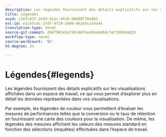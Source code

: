 ```yaml
---
description: Les légendes fournissent des détails explicatifs sur les visualisations affichées dans un espace de travail, ce qui vous permet d’explorer plus en détail les données représentées dans vos visualisations.
title: Légendes
uuid: c2e7c43f-2e9d-41ac-bb18-08d00776e8b2
exl-id: e1cb5cdc-27df-4f29-a840-0e2e5ca34a44
translation-type: tm+mt
source-git-commit: d9df90242ef96188f4e4b5e6d04cfef196b0a628
workflow-type: tm+mt
source-wordcount: '92'
ht-degree: 2%

---
```


# Légendes{#legends}

Les légendes fournissent des détails explicatifs sur les visualisations affichées dans un espace de travail, ce qui vous permet d’explorer plus en détail les données représentées dans vos visualisations.

Par exemple, les légendes de couleur vous permettent d’évaluer les mesures de performances telles que la conversion ou le taux de rétention en fournissant une carte des couleurs pour la visualisation. De même, les légendes des mesures affichent les valeurs des mesures standard en fonction des sélections (requêtes) effectuées dans l’espace de travail.
